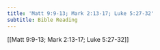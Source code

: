 ```yaml
---
title: 'Matt 9:9-13; Mark 2:13-17; Luke 5:27-32'
subtitle: Bible Reading
---
```


[[Matt 9:9-13; Mark 2:13-17; Luke 5:27-32]]